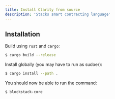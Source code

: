 ```yaml
---
title: Install Clarity from source
description: 'Stacks smart contracting language'
---
```


## Installation

Build using `rust` and `cargo`:

```bash
$ cargo build --release
```

Install globally (you may have to run as sudoer):

```bash
$ cargo install --path .
```

You should now be able to run the command:

```bash
$ blockstack-core
```
